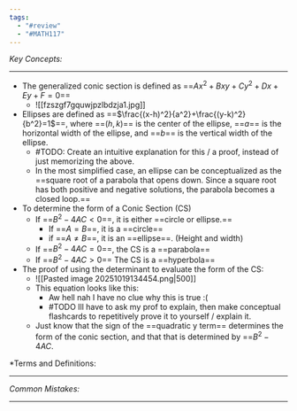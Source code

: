 ```yaml
---
tags:
  - "#review"
  - "#MATH117"
---
```

*Key Concepts:*
___

- The generalized conic section is defined as ==$Ax^2 + Bxy + Cy^2 + Dx + Ey + F = 0$==
	- ![[fzszgf7gquwjpzlbdzja1.jpg]]
- Ellipses are defined as ==$\frac{(x-h)^2}{a^2}+\frac{(y-k)^2}{b^2}=1$==, where ==$(h, k)$== is the center of the ellipse, ==$a$== is the horizontal width of the ellipse, and ==$b$== is the vertical width of the ellipse. 
	- #TODO: Create an intuitive explanation for this / a proof, instead of just memorizing the above.
	- In the most simplified case, an ellipse can be conceptualized as the ==square root of a parabola that opens down. Since a square root has both positive and negative solutions, the parabola becomes a closed loop.==
- To determine the form of a Conic Section (CS)
	- If ==$B^2 - 4AC < 0$==, it is either ==circle or ellipse.==
		- If ==$A = B$==, it is a ==circle==
		- if ==$A \ne B$==, it is an ==ellipse==. (Height and width)
	- If ==$B^2 - 4AC = 0$==, the CS is a ==parabola==
	- If ==$B^2-4AC > 0$== The CS is a ==hyperbola==
- The proof of using the determinant to evaluate the form of the CS:
	- ![[Pasted image 20251019134454.png|500]]
	- This equation looks like this: 
		- Aw hell nah I have no clue why this is true :( 
		- #TODO Ill have to ask my prof to explain, then make conceptual flashcards to repetitively prove it to yourself / explain it.
	- Just know that the sign of the ==quadratic y term== determines the form of the conic section, and that that is determined by ==$B^2 - 4AC$. 
	
*Terms and Definitions:
___


*Common Mistakes:*
___
